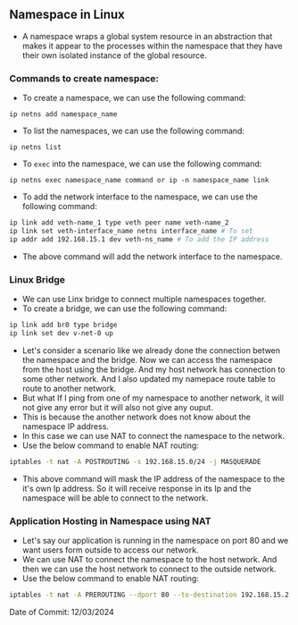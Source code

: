 ## Namespace in Linux

- A namespace wraps a global system resource in an abstraction that makes it appear to the processes within the namespace that they have their own isolated instance of the global resource.

### Commands to create namespace:
    
- To create a namespace, we can use the following command:
```
ip netns add namespace_name
```
- To list the namespaces, we can use the following command:
```
ip netns list
```

- To `exec` into the namespace, we can use the following command:
```
ip netns exec namespace_name command or ip -n namespace_name link 
```

- To add the network interface to the namespace, we can use the following command:
```bash
ip link add veth-name_1 type veth peer name veth-name_2
ip link set veth-interface_name netns interface_name # To set
ip addr add 192.168.15.1 dev veth-ns_name # To add the IP address
```
- The above command will add the network interface to the namespace.


### Linux Bridge

- We can use Linx bridge to connect multiple namespaces together.
- To create a bridge, we can use the following command:
```bash
ip link add br0 type bridge
ip link set dev v-net-0 up
```
- Let's consider a scenario like we already done the connection betwen the namespace and the bridge. Now we can access the namespace from the host using the bridge. And my host network has connection to some other network. And I also updated my namepace route table to route to another network.
- But what If I ping from one of my namespace to another network, it will not give any error but it will also not give any ouput.
- This is because the another network does not know about the namespace IP address.
- In this case we can use NAT to connect the namespace to the network.
- Use the below command to enable NAT routing:
```bash
iptables -t nat -A POSTROUTING -s 192.168.15.0/24 -j MASQUERADE
```
- This above command will mask the IP address of the namespace to the it's own Ip address. So it will receive response in its Ip and the namespace will be able to connect to the network.


### Application Hosting in Namespace using NAT

- Let's say our application is running in the namespace on port 80 and we want users form outside to access our network.
- We can use NAT to connect the namespace to the host network. And then we can use the host network to connect to the outside network.
- Use the below command to enable NAT routing:
```bash
iptables -t nat -A PREROUTING --dport 80 --to-destination 192.168.15.2:80 -j DNAT
```

Date of Commit: 12/03/2024